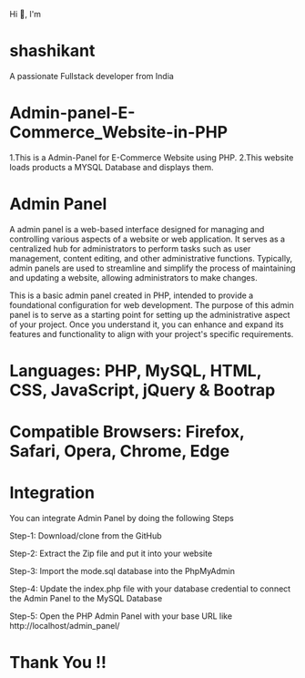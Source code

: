 Hi 👋, I'm 
# shashikant 
A passionate Fullstack developer from India

# Admin-panel-E-Commerce_Website-in-PHP
1.This is a Admin-Panel for E-Commerce Website using PHP. 2.This website loads products a MYSQL Database and displays them.

# Admin Panel
A admin panel is a web-based interface designed for managing and controlling various aspects of a website or web application. It serves as a centralized hub for administrators to perform tasks such as user management, content editing, and other administrative functions. Typically, admin panels are used to streamline and simplify the process of maintaining and updating a website, allowing administrators to make changes.

This is a basic admin panel created in PHP, intended to provide a foundational configuration for web development. The purpose of this admin panel is to serve as a starting point for setting up the administrative aspect of your project. Once you understand it, you can enhance and expand its features and functionality to align with your project's specific requirements.

# Languages: PHP, MySQL, HTML, CSS, JavaScript, jQuery & Bootrap
# Compatible Browsers: Firefox, Safari, Opera, Chrome, Edge
# Integration
  You can integrate Admin Panel by doing the following Steps

Step-1: Download/clone from the GitHub

Step-2: Extract the Zip file and put it into your website

Step-3: Import the mode.sql database into the PhpMyAdmin

Step-4: Update the index.php file with your database credential to connect the Admin Panel to the MySQL Database

Step-5: Open the PHP Admin Panel with your base URL like http://localhost/admin_panel/

# Thank You !!
